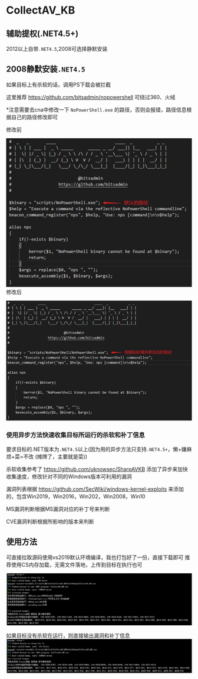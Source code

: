 # CollectAV_KB
## 辅助提权(.NET4.5+)
2012以上自带`.NET4.5`,2008可选择静默安装

## 2008静默安装`.NET4.5`
如果目标上有杀软的话，调用PS下载会被拦截

这里推荐 https://github.com/bitsadmin/nopowershell 可绕过360、火绒

*注意需要去cna中修改一下 `NoPowerShell.exe` 的路径，否则会报错，路径信息根据自己的路径修改即可

修改前

![images](https://github.com/TryA9ain/CollectAV_KB/blob/master/images/Snipaste_2020-09-27_23-30-59.jpg)
修改后

![images](https://github.com/TryA9ain/CollectAV_KB/blob/master/images/Snipaste_2020-09-27_23-31-31.jpg)
### 使用异步方法快速收集目标所运行的杀软和补丁信息
要求目标的.NET版本为`.NET4.5`以上(因为用的异步方法只支持`.NET4.5+`，懒+嫌麻烦+菜=不改 (摊牌了，主要就是菜))

杀软收集参考了 https://github.com/uknowsec/SharpAVKB
添加了异步来加快收集速度，修改针对不同的Windows版本可利用的漏洞

漏洞列表根据 https://github.com/SecWiki/windows-kernel-exploits 
来添加的，包含Win2019，Win2016，Win202，Win2008，Win10

MS漏洞判断根据MS漏洞对应的补丁号来判断

CVE漏洞判断根据所影响的版本来判断
## 使用方法
可直接拉取源码使用vs2019默认环境编译，我也打包好了一份，直接下载即可
推荐使用CS内存加载，无需文件落地，上传到目标在执行也可

![images](https://github.com/TryA9ain/CollectAV_KB/blob/master/images/Snipaste_2020-09-27_22-56-16.jpg)

如果目标没有杀软在运行，则直接输出漏洞和补丁信息
![images](https://github.com/TryA9ain/CollectAV_KB/blob/master/images/Snipaste_2020-09-27_23-21-11.jpg)

